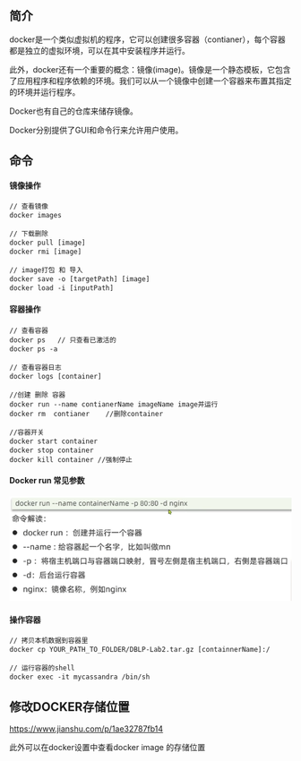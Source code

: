 ## 简介
docker是一个类似虚拟机的程序，它可以创建很多容器（contianer），每个容器都是独立的虚拟环境，可以在其中安装程序并运行。

此外，docker还有一个重要的概念：镜像(image)。镜像是一个静态模板，它包含了应用程序和程序依赖的环境。我们可以从一个镜像中创建一个容器来布置其指定的环境并运行程序。

Docker也有自己的仓库来储存镜像。

Docker分别提供了GUI和命令行来允许用户使用。


## 命令
#### 镜像操作
````
// 查看镜像
docker images

// 下载删除
docker pull [image]
docker rmi [image]

// image打包 和 导入
docker save -o [targetPath] [image]
docker load -i [inputPath]
````

#### 容器操作
````
// 查看容器
docker ps   // 只查看已激活的
docker ps -a

// 查看容器日志
docker logs [container]

//创建 删除 容器
docker run --name contianerName imageName image并运行
docker rm  contianer    //删除container

//容器开关
docker start container
docker stop container
docker kill container //强制停止

````

#### Docker run 常见参数

![Alt text](imgs/dockerRun.png)

#### 操作容器
````
// 拷贝本机数据到容器里
docker cp YOUR_PATH_TO_FOLDER/DBLP-Lab2.tar.gz [containnerName]:/  

// 运行容器的shell
docker exec -it mycassandra /bin/sh
````


## 修改DOCKER存储位置

https://www.jianshu.com/p/1ae32787fb14

此外可以在docker设置中查看docker image 的存储位置